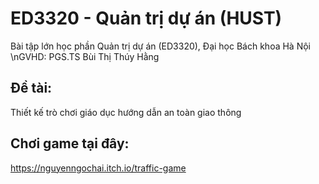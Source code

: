 # ED3320 - Quản trị dự án (HUST)
Bài tập lớn học phần Quản trị dự án (ED3320), Đại học Bách khoa Hà Nội
\nGVHD: PGS.TS Bùi Thị Thúy Hằng

## Đề tài:
Thiết kế trò chơi giáo dục hướng dẫn an toàn giao thông

## Chơi game tại đây:
https://nguyenngochai.itch.io/traffic-game
